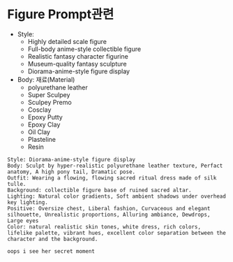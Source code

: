 # Figure Prompt관련

- Style:
  - Highly detailed scale figure
  - Full-body anime-style collectible figure
  - Realistic fantasy character figurine
  - Museum-quality fantasy sculpture
  - Diorama-anime-style figure display
- Body: 재료(Material)
  - polyurethane leather
  - Super Sculpey
  - Sculpey Premo
  - Cosclay
  - Epoxy Putty
  - Epoxy Clay
  - Oil Clay
  - Plasteline
  - Resin

```
Style: Diorama-anime-style figure display
Body: Sculpt by hyper-realistic polyurethane leather texture, Perfact anatomy, A high pony tail, Dramatic pose.
Outfit: Wearing a flowing, flowing sacred ritual dress made of silk tulle.
Background: collectible figure base of ruined sacred altar.
Lighting: Natural color gradients, Soft ambient shadows under overhead key lighting.
Positive: Oversize chest, Liberal fashion, Curvaceous and elegant silhouette, Unrealistic proportions, Alluring ambiance, Dewdrops, Large eyes
Color: natural realistic skin tones, white dress, rich colors, lifelike palette, vibrant hues, excellent color separation between the character and the background.

oops i see her secret moment
```
